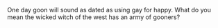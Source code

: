One day goon will sound as dated as using gay for happy. What do you mean the wicked witch of the west has an army of gooners?

